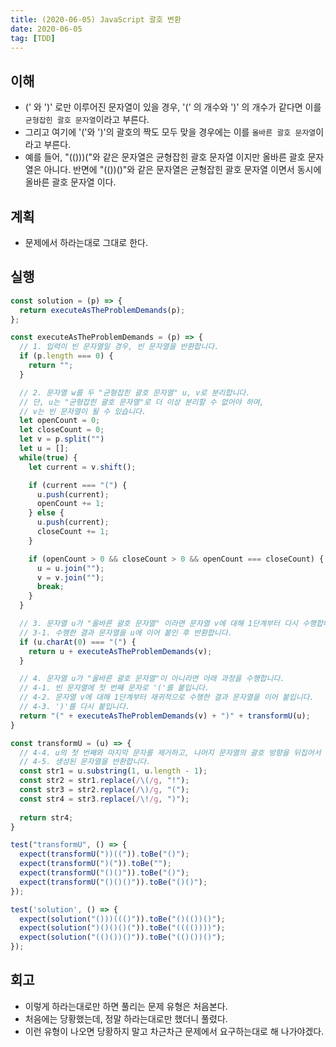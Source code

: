 ```yaml
---
title: (2020-06-05) JavaScript 괄호 변환
date: 2020-06-05
tag: [TDD]
---
```


## 이해

- (' 와 ')' 로만 이루어진 문자열이 있을 경우, '(' 의 개수와 ')' 의 개수가 같다면 이를 `균형잡힌 괄호 문자열`이라고 부른다.
- 그리고 여기에 '('와 ')'의 괄호의 짝도 모두 맞을 경우에는 이를 `올바른 괄호 문자열`이라고 부른다.
- 예를 들어, "(()))("와 같은 문자열은 균형잡힌 괄호 문자열 이지만 올바른 괄호 문자열은 아니다. 반면에 "(())()"와 같은 문자열은 균형잡힌 괄호 문자열 이면서 동시에 올바른 괄호 문자열 이다.

## 계획

- 문제에서 하라는대로 그대로 한다.

## 실행

```javascript
const solution = (p) => {
  return executeAsTheProblemDemands(p);  
};

const executeAsTheProblemDemands = (p) => {  
  // 1. 입력이 빈 문자열일 경우, 빈 문자열을 반환합니다.
  if (p.length === 0) {
    return "";
  }

  // 2. 문자열 w를 두 "균형잡힌 괄호 문자열" u, v로 분리합니다.
  // 단, u는 "균형잡힌 괄호 문자열"로 더 이상 분리할 수 없어야 하며,
  // v는 빈 문자열이 될 수 있습니다.
  let openCount = 0;
  let closeCount = 0;
  let v = p.split("")
  let u = [];
  while(true) {
    let current = v.shift();

    if (current === "(") {
      u.push(current);
      openCount += 1;
    } else {
      u.push(current);
      closeCount += 1;
    }

    if (openCount > 0 && closeCount > 0 && openCount === closeCount) {
      u = u.join("");
      v = v.join("");
      break;
    }
  }

  // 3. 문자열 u가 "올바른 괄호 문자열" 이라면 문자열 v에 대해 1단계부터 다시 수행합니다. 
  // 3-1. 수행한 결과 문자열을 u에 이어 붙인 후 반환합니다. 
  if (u.charAt(0) === "(") {
    return u + executeAsTheProblemDemands(v);
  }

  // 4. 문자열 u가 "올바른 괄호 문자열"이 아니라면 아래 과정을 수행합니다. 
  // 4-1. 빈 문자열에 첫 번째 문자로 '('를 붙입니다. 
  // 4-2. 문자열 v에 대해 1단계부터 재귀적으로 수행한 결과 문자열을 이어 붙입니다. 
  // 4-3. ')'를 다시 붙입니다. 
  return "(" + executeAsTheProblemDemands(v) + ")" + transformU(u);
}

const transformU = (u) => {
  // 4-4. u의 첫 번째와 마지막 문자를 제거하고, 나머지 문자열의 괄호 방향을 뒤집어서 뒤에 붙입니다. 
  // 4-5. 생성된 문자열을 반환합니다.
  const str1 = u.substring(1, u.length - 1);
  const str2 = str1.replace(/\(/g, "!");
  const str3 = str2.replace(/\)/g, "(");
  const str4 = str3.replace(/\!/g, ")");
  
  return str4;
}

test("transformU", () => {
  expect(transformU("))((")).toBe("()");
  expect(transformU(")(")).toBe("");
  expect(transformU("()()")).toBe("()");
  expect(transformU("()()()")).toBe("()()");
});

test('solution', () => {
  expect(solution("()))((()")).toBe("()(())()");
  expect(solution(")()()()(")).toBe("(((())))");
  expect(solution("(()())()")).toBe("(()())()");
});
```

## 회고

- 이렇게 하라는대로만 하면 풀리는 문제 유형은 처음본다.
- 처음에는 당황했는데, 정말 하라는대로만 했더니 풀렸다.
- 이런 유형이 나오면 당황하지 말고 차근차근 문제에서 요구하는대로 해 나가야겠다.
